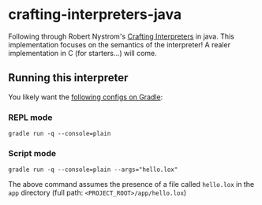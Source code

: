 # crafting-interpreters-java

Following through Robert Nystrom's [Crafting Interpreters](https://craftinginterpreters.com/introduction.html) in java.
This implementation focuses on the semantics of the interpreter!
A realer implementation in C (for starters...) will come.

## Running this interpreter

You likely want the [following configs on Gradle](https://stackoverflow.com/a/37737186):

### REPL mode

```shell
gradle run -q --console=plain
```

### Script mode

```shell
gradle run -q --console=plain --args="hello.lox"
```

The above command assumes the presence of a file called `hello.lox` in the `app` directory (full path: `<PROJECT_ROOT>/app/hello.lox`)
